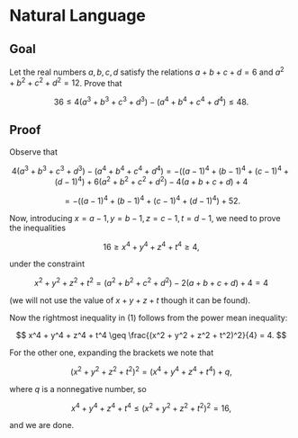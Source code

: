 # Natural Language

## Goal

Let the real numbers $a, b, c, d$ satisfy the relations $a + b + c + d = 6$ and $a^2 + b^2 + c^2 + d^2 = 12$. Prove that

$$
36 \leq 4(a^3 + b^3 + c^3 + d^3) - (a^4 + b^4 + c^4 + d^4) \leq 48.
$$

## Proof

Observe that

$$
4(a^3 + b^3 + c^3 + d^3) - (a^4 + b^4 + c^4 + d^4) = -((a - 1)^4 + (b - 1)^4 + (c - 1)^4 + (d - 1)^4) + 6(a^2 + b^2 + c^2 + d^2) - 4(a + b + c + d) + 4
$$

$$
= -((a - 1)^4 + (b - 1)^4 + (c - 1)^4 + (d - 1)^4) + 52.
$$

Now, introducing $x = a - 1, y = b - 1, z = c - 1, t = d - 1$, we need to prove the inequalities

$$
16 \geq x^4 + y^4 + z^4 + t^4 \geq 4,
$$

under the constraint

$$
x^2 + y^2 + z^2 + t^2 = (a^2 + b^2 + c^2 + d^2) - 2(a + b + c + d) + 4 = 4
$$

(we will not use the value of $x + y + z + t$ though it can be found).

Now the rightmost inequality in (1) follows from the power mean inequality:

$$
x^4 + y^4 + z^4 + t^4 \geq \frac{(x^2 + y^2 + z^2 + t^2)^2}{4} = 4.
$$

For the other one, expanding the brackets we note that

$$
(x^2 + y^2 + z^2 + t^2)^2 = (x^4 + y^4 + z^4 + t^4) + q,
$$

where $q$ is a nonnegative number, so

$$
x^4 + y^4 + z^4 + t^4 \leq (x^2 + y^2 + z^2 + t^2)^2 = 16,
$$

and we are done.